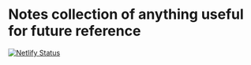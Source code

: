 # Notes collection of anything useful for future reference

[![Netlify Status](https://api.netlify.com/api/v1/badges/88fc76f8-3af3-4343-ab4e-1deea9e51a62/deploy-status)](https://app.netlify.com/sites/discite-docs/deploys)

